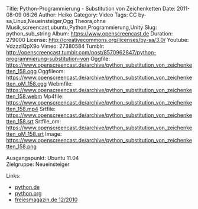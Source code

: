 Title: Python-Programmierung - Substitution von Zeichenketten
Date: 2011-08-09 06:26
Author: Heiko
Category: Video
Tags: CC by-sa,Linux,Neueinsteiger,Ogg Theora,ohne Musik,screencast,ubuntu,Python,Programmierung,Unity
Slug: python_sub_string
Album: https://www.openscreencast.de
Duration: 279000
License: http://creativecommons.org/licenses/by-sa/3.0/
Youtube: VdzzzIQpX9o
Vimeo: 27380584
Tumblr: http://openscreencast.tumblr.com/post/8570962847/python-programmierung-substitution-von
Oggfile: https://www.openscreencast.de/archive/python_substitution_von_zeichenketten_158.ogg
Oggfileom: https://www.openscreencast.de/archive/python_substitution_von_zeichenketten_oM_158.ogg
Webmfile: https://www.openscreencast.de/archive/python_substitution_von_zeichenketten_158.webm
Mp4file: https://www.openscreencast.de/archive/python_substitution_von_zeichenketten_158.mp4
Srtfile: https://www.openscreencast.de/archive/python_substitution_von_zeichenketten_158.srt
Srtfile_om: https://www.openscreencast.de/archive/python_substitution_von_zeichenketten_oM_158.srt
Image: https://www.openscreencast.de/archive/python_substitution_von_zeichenketten_158.png

Ausgangspunkt: Ubuntu 11.04  
Zielgruppe: Neueinsteiger  

Links:

  * [python.de](http://www.python.de "Link zu Python.de" )
  * [python.org](http://www.python.org "Link zu Python.org" )
  * [freiesmagazin.de 12/2010](http://www.freiesmagazin.de/freiesMagazin-2010-12 "Link zu freiesmagazin.de" )

